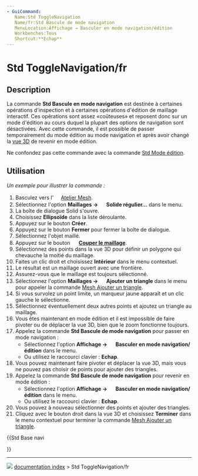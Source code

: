 ```yaml
---
- GuiCommand:
   Name:Std ToggleNavigation
   Name/fr:Std Bascule de mode navigation
   MenuLocation:Affichage → Basculer en mode navigation/édition
   Workbenches:Tous
   Shortcut:**Echap**
---
```


# Std ToggleNavigation/fr

## Description

La commande **Std Bascule en mode navigation** est destinée à certaines opérations d\'inspection et à certaines opérations d\'édition de maillage interactif. Ces opérations sont assez «coûteuses» et reposent donc sur un mode d\'édition au cours duquel la plupart des options de navigation sont désactivées. Avec cette commande, il est possible de passer temporairement du mode édition au mode navigation et après avoir changé la [vue 3D](3D_view/fr.md) de revenir en mode édition.

Ne confondez pas cette commande avec la commande [Std Mode édition](Std_Edit/fr.md).



## Utilisation

*Un exemple pour illustrer la commande :*

1.  Basculez vers l\'<img alt="" src=images/Workbench_Mesh.svg  style="width:16px;"> [Atelier Mesh](Mesh_Workbench/fr.md).
2.  Sélectionnez l\'option **Maillages →  <img src="images/Mesh_BuildRegularSolid.svg" width=16px> Solide régulier...** dans le menu.
3.  La boîte de dialogue Solid s\'ouvre.
4.  Choisissez **Ellipsoïde** dans la liste déroulante.
5.  Appuyez sur le bouton **Créer**.
6.  Appuyez sur le bouton **Fermer** pour fermer la boîte de dialogue.
7.  Sélectionnez l\'objet maillé.
8.  Appuyez sur le bouton **<img src="images/_Mesh_PolyCut.svg" width=16px> [Couper le maillage](Mesh_PolyCut/fr.md)**.
9.  Sélectionnez des points dans la vue 3D pour définir un polygone qui chevauche la moitié du maillage.
10. Faites un clic droit et choisissez **Intérieur** dans le menu contextuel.
11. Le résultat est un maillage ouvert avec une frontière.
12. Assurez-vous que le maillage est toujours sélectionné.
13. Sélectionnez l\'option **Maillages → <img src="images/Mesh_AddFacet.svg" width=16px> Ajouter un triangle** dans le menu pour appeler la commande [Mesh Ajouter un triangle](Mesh_AddFacet/fr.md).
14. Si vous survolez un point limite, un marqueur jaune apparaît et un clic gauche le sélectionne.
15. Sélectionnez éventuellement deux autres points et ajoutez un triangle au maillage.
16. Vous êtes maintenant en mode édition et il est impossible de faire pivoter ou de déplacer la vue 3D, bien que le zoom fonctionne toujours.
17. Appelez la commande **Std Bascule de mode navigation** pour passer en mode navigation :
    -   Sélectionnez l\'option **Affichage → <img src="images/Std_ToggleNavigation.svg" width=16px> Basculer en mode navigation/édition** dans le menu.
    -   Ou utilisez le raccourci clavier : **Echap**.
18. Vous pouvez maintenant faire pivoter et déplacer la vue 3D, mais vous ne pouvez pas choisir de points pour ajouter des triangles.
19. Appelez la commande **Std Bascule de mode navigation** pour revenir en mode édition :
    -   Sélectionnez l\'option **Affichage → <img src="images/Std_ToggleNavigation.svg" width=16px> Basculer en mode navigation/édition** dans le menu.
    -   Ou utilisez le raccourci clavier : **Echap**.
20. Vous pouvez à nouveau sélectionner des points et ajouter des triangles.
21. Cliquez avec le bouton droit dans la vue 3D et choisissez **Terminer** dans le menu contextuel pour terminer la commande [Mesh Ajouter un triangle](Mesh_AddFacet/fr.md).





{{Std Base navi

}}



---
![](images/Button_right.svg) [documentation index](../README.md) > Std ToggleNavigation/fr
